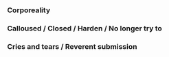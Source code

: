### Corporeality
### Calloused / Closed / Harden / No longer try to 
### Cries and tears / Reverent submission
